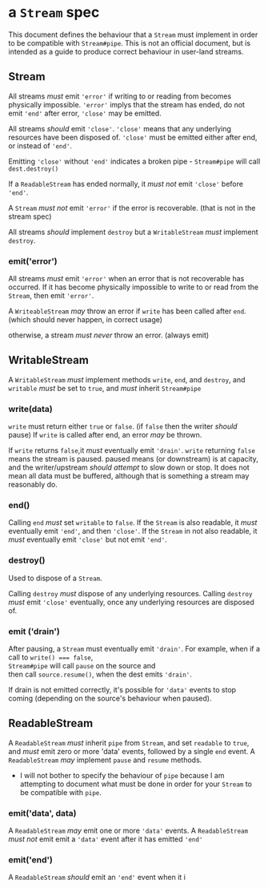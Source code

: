 # a `Stream` spec

This document defines the behaviour that a `Stream` must implement in order to be compatible with `Stream#pipe`. 
This is not an official document, but is intended as a guide to produce correct behaviour in user-land streams.

## Stream

All streams *must* emit `'error'` if writing to or reading from becomes physically impossible. 
`'error'` implys that the stream has ended, do not emit `'end'` after error, `'close'` may be emitted.

All streams *should* emit `'close'`.
`'close'` means that any underlying resources have been disposed of.
`'close'` must be emitted either after end, or instead of `'end'`.

Emitting `'close'` without `'end'` indicates a broken pipe - `Stream#pipe` will call `dest.destroy()`

If a `ReadableStream` has ended normally, it *must not* emit `'close'` before `'end'`.

A `Stream` *must not* emit `'error'` if the error is recoverable. 
(that is not in the stream spec)

All streams *should* implement `destroy` but a `WritableStream` *must* implement `destroy`.

### emit('error')

All streams *must* emit `'error'` when an error that is not recoverable has occurred. 
If it has become physically impossible to write to or read from the `Stream`, then emit `'error'`.

A `WriteableStream` *may* throw an error if `write` has been called after `end`.
(which should never happen, in correct usage)

otherwise, a stream *must never* throw an error. (always emit)

## WritableStream

A `WritableStream` *must* implement methods `write`, `end`, and `destroy`, 
and `writable` *must* be set to `true`, and *must* inherit `Stream#pipe`

### write(data)

`write` must return either `true` or `false`.
(if `false` then the writer *should* pause)
If `write` is called after end, an error *may* be thrown.

If `write` returns `false`,it *must* eventually emit `'drain'`. 
`write` returning `false` means the stream is paused. 
paused means (or downstream) is at capacity, 
and the writer/upstream *should attempt* to slow down or stop. 
It does not mean all data must be buffered, although that is something a stream may reasonably do.

### end()

Calling `end` *must* set `writable` to `false`. 
If the `Stream` is also readable, it *must* eventually emit `'end'`, and then `'close'`.
If the `Stream` in not also readable, it *must* eventually emit `'close'` but not emit `'end'`.

### destroy()

Used to dispose of a `Stream`.

Calling `destroy` *must* dispose of any underlying resources.
Calling `destroy` *must* emit `'close'` eventually, 
once any underlying resources are disposed of.


### emit ('drain')

After pausing, a `Stream` must eventually emit `'drain'`. 
For example, when if a call to `write() === false`,  
`Stream#pipe` will call `pause` on the source and  
then call `source.resume()`, when the dest emits `'drain'`.

If drain is not emitted correctly, it's possible for `'data'` events to stop coming 
(depending on the source's behaviour when paused).

## ReadableStream

A `ReadableStream` *must* inherit `pipe` from `Stream`, 
and set `readable` to `true`, and *must* emit zero or more 'data' events, 
followed by a single `end` event. A `ReadableStream` *may* implement `pause` and `resume` methods.

* I will not bother to specify the behaviour of `pipe` because I am attempting to document what must be done in order for your `Stream` to be compatible with `pipe`.

### emit('data', data)

A `ReadableStream` *may* emit one or more `'data'` events.
A `ReadableStream` *must not* emit emit a `'data'` event after it has emitted `'end'` 

### emit('end')

A `ReadableStream` *should* emit an `'end'` event when it i